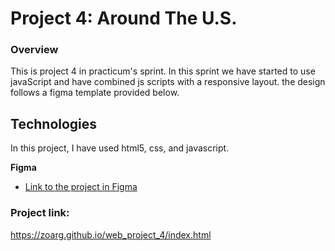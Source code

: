 # Project 4: Around The U.S.

### Overview

This is project 4 in practicum's sprint.
In this sprint we have started to use javaScript and have combined js scripts with a responsive layout.
the design follows a figma template provided below.

## Technologies

In this project, I have used html5, css, and javascript.

**Figma**

- [Link to the project in Figma](https://www.figma.com/file/SurN1jaeEQIhuZEDMhmWWf/Sprint-4-Around-The-U.S.-desktop-mobile?node-id=0%3A1)

### Project link:

https://zoarg.github.io/web_project_4/index.html

